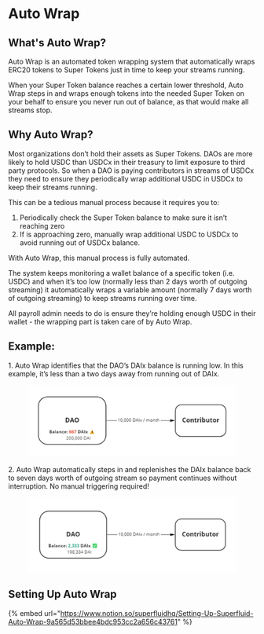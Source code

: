 # Auto Wrap

## **What's Auto Wrap?**

Auto Wrap is an automated token wrapping system that automatically wraps ERC20 tokens to Super Tokens just in time to keep your streams running.

When your Super Token balance reaches a certain lower threshold, Auto Wrap steps in and wraps enough tokens into the needed Super Token on your behalf to ensure you never run out of balance, as that would make all streams stop.

## **Why Auto Wrap?**

Most organizations don’t hold their assets as Super Tokens. DAOs are more likely to hold USDC than USDCx in their treasury to limit exposure to third party protocols. So when a DAO is paying contributors in streams of USDCx they need to ensure they periodically wrap additional USDC in USDCx to keep their streams running.

This can be a tedious manual process because it requires you to:

1. Periodically check the Super Token balance to make sure it isn’t reaching zero
2. If is approaching zero, manually wrap additional USDC to USDCx to avoid running out of USDCx balance.

With Auto Wrap, this manual process is fully automated.

The system keeps monitoring a wallet balance of a specific token (i.e. USDC) and when it’s too low (normally less than 2 days worth of outgoing streaming) it automatically wraps a variable amount (normally 7 days worth of outgoing streaming) to keep streams running over time.&#x20;

All payroll admin needs to do is ensure they’re holding enough USDC in their wallet - the wrapping part is taken care of by Auto Wrap.

## **Example:**

1\.  Auto Wrap identifies that the DAO’s DAIx balance is running low. In this example, it’s less than a two days away from running out of DAIx.

<figure><img src="../../../.gitbook/assets/image (5) (3).png" alt=""><figcaption></figcaption></figure>

2\.  Auto Wrap automatically steps in and replenishes the DAIx balance back to seven days worth of outgoing stream so payment continues without interruption. No manual triggering required!

<figure><img src="../../../.gitbook/assets/image (8).png" alt=""><figcaption></figcaption></figure>

## Setting Up Auto Wrap

{% embed url="https://www.notion.so/superfluidhq/Setting-Up-Superfluid-Auto-Wrap-9a565d53bbee4bdc953cc2a656c43761" %}
